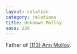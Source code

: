 ```yaml
---
layout: relation
category: relations
title: Unknown Molloy
sosa: 226
---
```


Father of [(113) Ann Molloy](/113-ann-molloy/).
